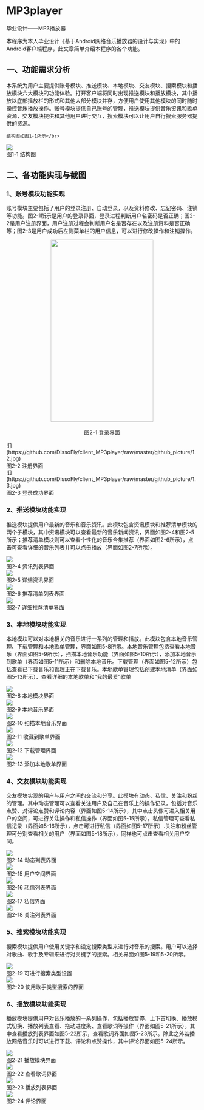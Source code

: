 # MP3player
毕业设计——MP3播放器

本程序为本人毕业设计《基于Android网络音乐播放器的设计与实现》中的Android客户端程序，此文章简单介绍本程序的各个功能。

## 一、功能需求分析

本系统为用户主要提供账号模块、推送模块、本地模块、交友模块、搜索模块和播放模块六大模块的功能体验。打开客户端将同时出现推送模块和播放模块，其中播放以底部播放栏的形式和其他大部分模块并存，方便用户使用其他模块的同时随时操控音乐播放操作。账号模块提供自己账号的管理，推送模块提供音乐资讯和歌单资源，交友模块提供和其他用户进行交互，搜索模块可以让用户自行搜索服务器提供的资源。</br>

    结构图如图1-1所示</br>

![](https://github.com/DissoFly/client_MP3player/raw/master/github_picture/1.png)</br>
图1-1 结构图</br>

## 二、各功能实现与截图

### 1、账号模块功能实现</br>
账号模块主要包括了用户的登录注册、自动登录，以及资料修改、忘记密码、注销等功能。图2-1所示是用户的登录界面，登录过程判断用户名密码是否正确；图2-2是用户注册界面，用户注册过程会判断用户名是否存在以及注册资料是否正确等；图2-3是用户成功后左侧菜单栏的用户信息，可以进行修改操作和注销操作。</br>

<div align=center><img width="270" height="480" src="https://github.com/DissoFly/client_MP3player/raw/master/github_picture/1.1.jpg"/></div></br>
<div align=center>图2-1 登录界面</div></br>
![](https://github.com/DissoFly/client_MP3player/raw/master/github_picture/1.2.jpg)</br>
图2-2 注册界面</br>
![](https://github.com/DissoFly/client_MP3player/raw/master/github_picture/1.3.jpg)</br>
图2-3 登录成功界面</br>

### 2、推送模块功能实现
推送模块提供用户最新的音乐和音乐资讯。此模块包含资讯模块和推荐清单模块的两个子模块，其中资讯模块可以查看最新的音乐新闻资讯，界面如图2-4和图2-5所示；推荐清单模块则可以查看个性化的音乐合集推荐（界面如图2-6所示），点击可查看详细的音乐列表并可以点击播放（界面如图2-7所示）。</br>

![](https://github.com/DissoFly/client_MP3player/raw/master/github_picture/2.1.jpg)</br>
图2-4 资讯列表界面</br>
![](https://github.com/DissoFly/client_MP3player/raw/master/github_picture/2.2.jpg)</br>
图2-5 详细资讯界面</br>
![](https://github.com/DissoFly/client_MP3player/raw/master/github_picture/2.3.jpg)</br>
图2-6 推荐清单列表界面</br>
![](https://github.com/DissoFly/client_MP3player/raw/master/github_picture/2.4.jpg)</br>
图2-7 详细推荐清单界面</br>

### 3、本地模块功能实现
本地模块可以对本地相关的音乐进行一系列的管理和播放。此模块包含本地音乐管理、下载管理和本地歌单管理，界面如图5-8所示。本地音乐管理包括查看本地音乐（界面如图5-9所示），扫描本地音乐功能（界面如图5-10所示），添加本地音乐到歌单（界面如图5-11所示）和删除本地音乐。下载管理（界面如图5-12所示）包括查看已下载音乐和管理正在下载音乐。本地歌单管理包括创建本地清单（界面如图5-13所示）、查看详细的本地歌单和“我的最爱”歌单</br>

![](https://github.com/DissoFly/client_MP3player/raw/master/github_picture/3.1.jpg)</br>
图2-8 本地模块界面</br>
![](https://github.com/DissoFly/client_MP3player/raw/master/github_picture/3.2.jpg)</br>
图2-9 本地音乐界面</br>
![](https://github.com/DissoFly/client_MP3player/raw/master/github_picture/3.3.jpg)</br>
图2-10 扫描本地音乐界面</br>
![](https://github.com/DissoFly/client_MP3player/raw/master/github_picture/3.4.jpg)</br>
图2-11 收藏到歌单界面</br>
![](https://github.com/DissoFly/client_MP3player/raw/master/github_picture/3.5.jpg)</br>
图2-12 下载管理界面</br>
![](https://github.com/DissoFly/client_MP3player/raw/master/github_picture/3.6.jpg)</br>
图2-13 添加本地歌单界面</br>

### 4、交友模块功能实现
交友模块实现的用户与用户之间的交流和分享。此模块有动态、私信、关注和粉丝的管理。其中动态管理可以查看关注用户及自己在音乐上的操作记录，包括对音乐点赞、对评论点赞和评论内容（界面如图5-14所示），其中点击头像可进入相关用户的空间，可进行关注操作和私信操作（界面如图5-15所示）。私信管理可查看私信记录（界面如5-16所示），点击可进行私信（界面如图5-17所示）.关注和粉丝管理可分别查看相关的用户（界面如图5-18所示），同样也可点击查看相关用户空间。</br>

![](https://github.com/DissoFly/client_MP3player/raw/master/github_picture/4.1.jpg)</br>
图2-14 动态列表界面</br>
![](https://github.com/DissoFly/client_MP3player/raw/master/github_picture/4.2.jpg)</br>
图2-15 用户空间界面</br>
![](https://github.com/DissoFly/client_MP3player/raw/master/github_picture/4.3.jpg)</br>
图2-16 私信列表界面</br>
![](https://github.com/DissoFly/client_MP3player/raw/master/github_picture/4.4.jpg)</br>
图2-17 私信界面</br>
![](https://github.com/DissoFly/client_MP3player/raw/master/github_picture/4.5.jpg)</br>
图2-18 关注列表界面</br>

### 5、搜索模块功能实现
搜索模块提供用户使用关键字和设定搜索类型来进行对音乐的搜索。用户可以选择对歌曲、歌手及专辑来进行对关键字的搜索。相关界面如图5-19和5-20所示。</br>

![](https://github.com/DissoFly/client_MP3player/raw/master/github_picture/5.1.jpg)</br>
图2-19 可进行搜索类型设置</br>
![](https://github.com/DissoFly/client_MP3player/raw/master/github_picture/5.2.jpg)</br>
图2-20 使用歌手类型搜索的界面</br>

### 6、播放模块功能实现
播放模块提供用户对音乐播放的一系列操作，包括播放暂停、上下首切换、播放模式切换、播放列表查看、拖动进度条、查看歌词等操作（界面如图5-21所示）。其中查看播放列表界面如图5-22所示，查看歌词界面如图5-23所示。除此之外若播放网络音乐时可以进行下载、评论和点赞操作，其中评论界面如图5-24所示。</br>

![](https://github.com/DissoFly/client_MP3player/raw/master/github_picture/6.1.jpg)</br>
图2-21 播放模块界面</br>
![](https://github.com/DissoFly/client_MP3player/raw/master/github_picture/6.2.jpg)</br>
图2-22 查看歌词界面</br>
![](https://github.com/DissoFly/client_MP3player/raw/master/github_picture/6.3.jpg)</br>
图2-23 播放列表界面</br>
![](https://github.com/DissoFly/client_MP3player/raw/master/github_picture/6.4.jpg)</br>
图2-24 评论界面</br>